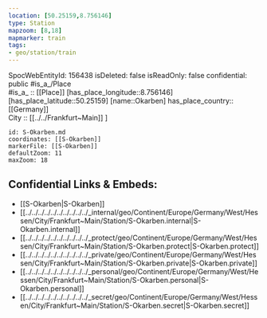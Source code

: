 ```yaml
---
location: [50.25159,8.756146] 
type: Station 
mapzoom: [8,18] 
mapmarker: train 
tags:
- geo/station/train
---
```

SpocWebEntityId: 156438
isDeleted: false
isReadOnly: false
confidential: public
#is_a_/Place  
#is_a_ :: [[Place]] 
[has_place_longitude::8.756146] 
[has_place_latitude::50.25159] 
[name::Okarben] 
has_place_country:: [[Germany]]  
City :: [[../../Frankfurt~Main]] ] 


```leaflet
id: S-Okarben.md
coordinates: [[S-Okarben]] 
markerFile: [[S-Okarben]] 
defaultZoom: 11 
maxZoom: 18
```


## Confidential Links & Embeds: 
- [[S-Okarben|S-Okarben]] 
- [[../../../../../../../../../../_internal/geo/Continent/Europe/Germany/West/Hessen/City/Frankfurt~Main/Station/S-Okarben.internal|S-Okarben.internal]] 
- [[../../../../../../../../../../_protect/geo/Continent/Europe/Germany/West/Hessen/City/Frankfurt~Main/Station/S-Okarben.protect|S-Okarben.protect]] 
- [[../../../../../../../../../../_private/geo/Continent/Europe/Germany/West/Hessen/City/Frankfurt~Main/Station/S-Okarben.private|S-Okarben.private]] 
- [[../../../../../../../../../../_personal/geo/Continent/Europe/Germany/West/Hessen/City/Frankfurt~Main/Station/S-Okarben.personal|S-Okarben.personal]] 
- [[../../../../../../../../../../_secret/geo/Continent/Europe/Germany/West/Hessen/City/Frankfurt~Main/Station/S-Okarben.secret|S-Okarben.secret]] 
